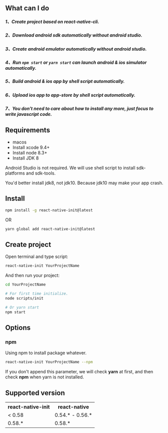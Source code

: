 ## What can I do
##### 1、Create project based on react-native-cli.
##### 2、Download android sdk automatically without android studio.
##### 3、Create android emulator automatically without android studio.
##### 4、Run `npm start` or `yarn start` can launch android & ios simulator automatically.
##### 5、Build android & ios app by shell script automatically.
##### 6、Upload ios app to app-store by shell script automatically.
##### 7、You don't need to care about how to install any more, just focus to write javascript code.

## Requirements

- macos
- Install xcode 9.4+
- Install node 8.3+
- Install JDK 8

Android Studio is not required. We will use shell script to install sdk-platforms and sdk-tools.

You'd better install jdk8, not jdk10. Because jdk10 may make your app crash.

## Install

```bash
npm install -g react-native-init@latest
```

OR

```bash
yarn global add react-native-init@latest
```

## Create project
Open terminal and type script:
```bash
react-native-init YourProjectName
```
And then run your project:
```bash
cd YourProjectName

# For first time initialize.
node scripts/init

# Or yarn start
npm start
```

## Options

### npm
Using npm to install package whatever.
```bash
react-native-init YourProjectName --npm
```
If you don't append this parameter, we will check **yarn** at first, and then check **npm** when yarn is not installed.

## Supported version
<table>
  <tr>
    <th>react-native-init</th>
    <th>react-native</th>
  </tr>
  <tr>
      <td>< 0.58</td>
      <td>0.54.* - 0.56.*</td>
    </tr>
  <tr>
    <td>0.58.*</td>
    <td>0.58.*</td>
  </tr>
</table>

